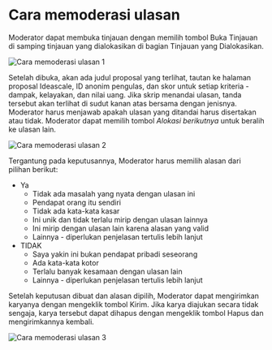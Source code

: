# **Cara memoderasi ulasan**

Moderator dapat membuka tinjauan dengan memilih tombol Buka Tinjauan di samping tinjauan yang dialokasikan di bagian Tinjauan yang Dialokasikan.

![Cara memoderasi ulasan 1](https://github.com/user-attachments/assets/8af6f349-a5c1-40bc-a8de-08aca977a6f8)

Setelah dibuka, akan ada judul proposal yang terlihat, tautan ke halaman proposal Ideascale, ID anonim pengulas, dan skor untuk setiap kriteria - dampak, kelayakan, dan nilai uang. Jika skrip menandai ulasan, tanda tersebut akan terlihat di sudut kanan atas bersama dengan jenisnya. Moderator harus menjawab apakah ulasan yang ditandai harus disertakan atau tidak. Moderator dapat memilih tombol *Alokasi berikutnya* untuk beralih ke ulasan lain.

![Cara memoderasi ulasan 2](https://github.com/user-attachments/assets/45a3c5b9-085e-4427-988d-a4f56f01cc02)

Tergantung pada keputusannya, Moderator harus memilih alasan dari pilihan berikut:

- Ya
    - Tidak ada masalah yang nyata dengan ulasan ini
    - Pendapat orang itu sendiri
    - Tidak ada kata-kata kasar
    - Ini unik dan tidak terlalu mirip dengan ulasan lainnya
    - Ini mirip dengan ulasan lain karena alasan yang valid
    - Lainnya - diperlukan penjelasan tertulis lebih lanjut
- TIDAK
    - Saya yakin ini bukan pendapat pribadi seseorang
    - Ada kata-kata kotor
    - Terlalu banyak kesamaan dengan ulasan lain
    - Lainnya - diperlukan penjelasan tertulis lebih lanjut

Setelah keputusan dibuat dan alasan dipilih, Moderator dapat mengirimkan karyanya dengan mengeklik tombol Kirim. Jika karya diajukan secara tidak sengaja, karya tersebut dapat dihapus dengan mengeklik tombol Hapus dan mengirimkannya kembali.

![Cara memoderasi ulasan 3](https://github.com/user-attachments/assets/1959d0bd-5784-4612-82b3-5c140f7c768c)
